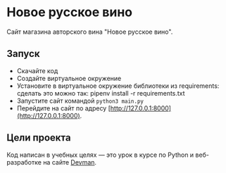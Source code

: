 # Новое русское вино

Сайт магазина авторского вина "Новое русское вино".

## Запуск
- Скачайте код
- Создайте виртуальное окружение
- Установите в виртуальное окружение библиотеки из requirements:
    сделать это можно так:
        pipenv install -r requirements.txt
- Запустите сайт командой `python3 main.py`
- Перейдите на сайт по адресу [http://127.0.0.1:8000](http://127.0.0.1:8000).

## Цели проекта

Код написан в учебных целях — это урок в курсе по Python и веб-разработке на сайте [Devman](https://dvmn.org).
